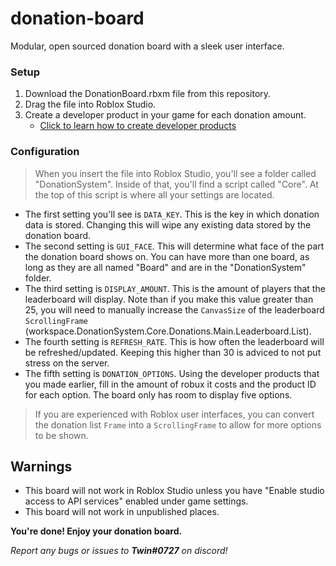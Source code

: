 # donation-board
Modular, open sourced donation board with a sleek user interface.

### Setup
1. Download the DonationBoard.rbxm file from this repository.
2. Drag the file into Roblox Studio.
3. Create a developer product in your game for each donation amount.
    - <a href="https://developer.roblox.com/en-us/articles/Developer-Products-In-Game-Purchases">Click to learn how to create developer products</a>

### Configuration
> When you insert the file into Roblox Studio, you'll see a folder called "DonationSystem". Inside of that, you'll find a script called "Core". At the top of this script is where all your settings are located.
- The first setting you'll see is `DATA_KEY`. This is the key in which donation data is stored. Changing this will wipe any existing data stored by the donation board.
- The second setting is `GUI_FACE`. This will determine what face of the part the donation board shows on. You can have more than one board, as long as they are all named "Board" and are in the "DonationSystem" folder. 
- The third setting is `DISPLAY_AMOUNT`. This is the amount of players that the leaderboard will display. Note than if you make this value greater than 25, you will need to manually increase the `CanvasSize` of the leaderboard `ScrollingFrame` (workspace.DonationSystem.Core.Donations.Main.Leaderboard.List).
- The fourth setting is `REFRESH_RATE`. This is how often the leaderboard will be refreshed/updated. Keeping this higher than 30 is adviced to not put stress on the server.
- The fifth setting is `DONATION_OPTIONS`. Using the developer products that you made earlier, fill in the amount of robux it costs and the product ID for each option. The board only has room to display five options.
> If you are experienced with Roblox user interfaces, you can convert the donation list `Frame` into a `ScrollingFrame` to allow for more options to be shown.

## Warnings
- This board will not work in Roblox Studio unless you have "Enable studio access to API services" enabled under game settings.
- This board will not work in unpublished places.

**You're done! Enjoy your donation board.**

*Report any bugs or issues to **Twin#0727** on discord!*
